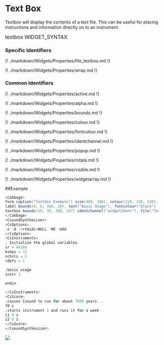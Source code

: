 # Text Box

Textbox will display the contents of a text file. This can be useful for placing instructions and information directly on to an instrument.  


<big></pre>
textbox WIDGET_SYNTAX
</pre></big>

### Specific Identifiers

{! ./markdown/Widgets/Properties/file_textbox.md !} 

{! ./markdown/Widgets/Properties/wrap.md !} 

### Common Identifiers

{! ./markdown/Widgets/Properties/active.md !}  

{! ./markdown/Widgets/Properties/alpha.md !}  

{! ./markdown/Widgets/Properties/bounds.md !}  

{! ./markdown/Widgets/Properties/colour.md !}  

{! ./markdown/Widgets/Properties/fontcolour.md !} 

{! ./markdown/Widgets/Properties/identchannel.md !} 

{! ./markdown/Widgets/Properties/popup.md !} 

{! ./markdown/Widgets/Properties/rotate.md !}

{! ./markdown/Widgets/Properties/visible.md !} 

{! ./markdown/Widgets/Properties/widgetarray.md !} 

<!--(End of identifiers)/-->

##Example
<!--(Widget Example)/-->
```csharp
<Cabbage>
form caption("Textbox Example") size(400, 300), colour(220, 220, 220), pluginID("def1")
label bounds(8, 6, 368, 20), text("Basic Usage"), fontcolour("black")
textbox bounds(10, 30, 380, 267) identchannel("widgetIdent"), file("Textbox.csd")
</Cabbage>
<CsoundSynthesizer>
<CsOptions>
-n -d -+rtmidi=NULL -M0 -m0d 
</CsOptions>
<CsInstruments>
; Initialize the global variables. 
sr = 44100
ksmps = 32
nchnls = 2
0dbfs = 1

;basic usage
instr 1
 
endin

</CsInstruments>
<CsScore>
;causes Csound to run for about 7000 years...
f0 z
;starts instrument 1 and runs it for a week
i1 0 z
i2 0 z
</CsScore>
</CsoundSynthesizer>
```
<!--(End Widget Example)/-->
![](../images/textboxExample.png)